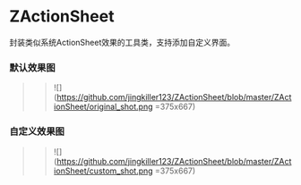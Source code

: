# ZActionSheet
封装类似系统ActionSheet效果的工具类，支持添加自定义界面。<br>

### 默认效果图<br>
>> ![](https://github.com/jingkiller123/ZActionSheet/blob/master/ZActionSheet/original_shot.png =375x667)
 
### 自定义效果图<br>
>> ![](https://github.com/jingkiller123/ZActionSheet/blob/master/ZActionSheet/custom_shot.png =375x667)
